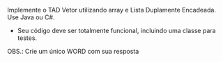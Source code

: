 Implemente o TAD Vetor utilizando array e Lista Duplamente Encadeada. Use Java ou C#.
- Seu código deve ser totalmente funcional, incluindo uma classe para testes.


OBS.: Crie um único WORD com sua resposta